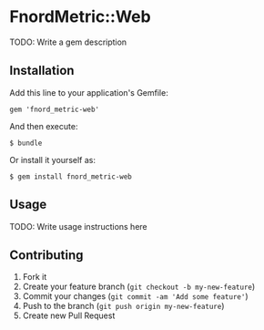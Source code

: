 # FnordMetric::Web

TODO: Write a gem description

## Installation

Add this line to your application's Gemfile:

    gem 'fnord_metric-web'

And then execute:

    $ bundle

Or install it yourself as:

    $ gem install fnord_metric-web

## Usage

TODO: Write usage instructions here

## Contributing

1. Fork it
2. Create your feature branch (`git checkout -b my-new-feature`)
3. Commit your changes (`git commit -am 'Add some feature'`)
4. Push to the branch (`git push origin my-new-feature`)
5. Create new Pull Request
